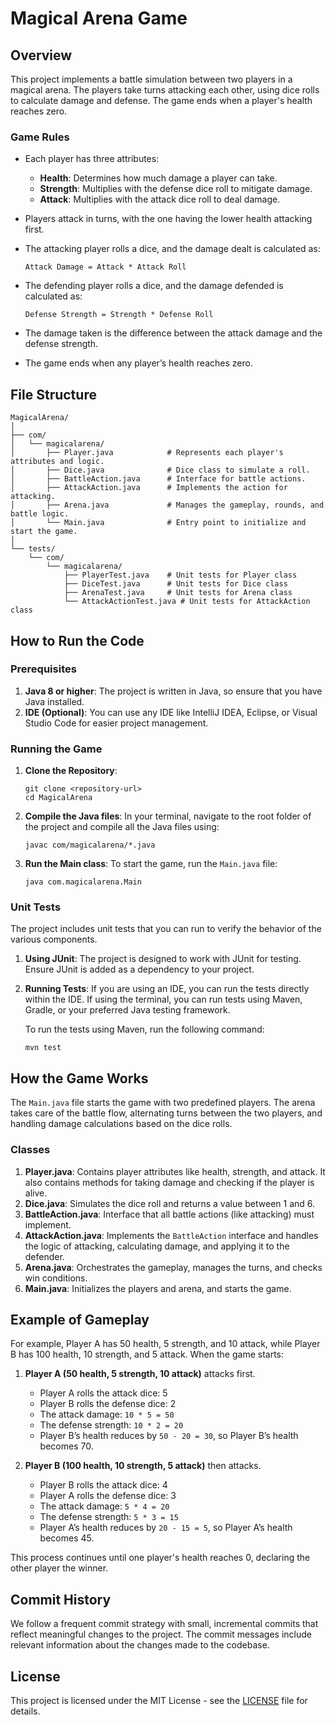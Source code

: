 # Magical Arena Game

## Overview
This project implements a battle simulation between two players in a magical arena. The players take turns attacking each other, using dice rolls to calculate damage and defense. The game ends when a player's health reaches zero.

### Game Rules
- Each player has three attributes:
  - **Health**: Determines how much damage a player can take.
  - **Strength**: Multiplies with the defense dice roll to mitigate damage.
  - **Attack**: Multiplies with the attack dice roll to deal damage.
  
- Players attack in turns, with the one having the lower health attacking first.
- The attacking player rolls a dice, and the damage dealt is calculated as:
  ```
  Attack Damage = Attack * Attack Roll
  ```
- The defending player rolls a dice, and the damage defended is calculated as:
  ```
  Defense Strength = Strength * Defense Roll
  ```
- The damage taken is the difference between the attack damage and the defense strength.
- The game ends when any player’s health reaches zero.

## File Structure

```
MagicalArena/
│
├── com/
│   └── magicalarena/
│       ├── Player.java            # Represents each player's attributes and logic.
│       ├── Dice.java              # Dice class to simulate a roll.
│       ├── BattleAction.java      # Interface for battle actions.
│       ├── AttackAction.java      # Implements the action for attacking.
│       ├── Arena.java             # Manages the gameplay, rounds, and battle logic.
│       └── Main.java              # Entry point to initialize and start the game.
│
└── tests/
    └── com/
        └── magicalarena/
            ├── PlayerTest.java    # Unit tests for Player class
            ├── DiceTest.java      # Unit tests for Dice class
            ├── ArenaTest.java     # Unit tests for Arena class
            └── AttackActionTest.java # Unit tests for AttackAction class
```

## How to Run the Code

### Prerequisites
1. **Java 8 or higher**: The project is written in Java, so ensure that you have Java installed.
2. **IDE (Optional)**: You can use any IDE like IntelliJ IDEA, Eclipse, or Visual Studio Code for easier project management.

### Running the Game

1. **Clone the Repository**:
   ```
   git clone <repository-url>
   cd MagicalArena
   ```

2. **Compile the Java files**:
   In your terminal, navigate to the root folder of the project and compile all the Java files using:
   ```
   javac com/magicalarena/*.java
   ```

3. **Run the Main class**:
   To start the game, run the `Main.java` file:
   ```
   java com.magicalarena.Main
   ```

### Unit Tests

The project includes unit tests that you can run to verify the behavior of the various components.

1. **Using JUnit**:
   The project is designed to work with JUnit for testing. Ensure JUnit is added as a dependency to your project.

2. **Running Tests**:
   If you are using an IDE, you can run the tests directly within the IDE. If using the terminal, you can run tests using Maven, Gradle, or your preferred Java testing framework.

   To run the tests using Maven, run the following command:
   ```
   mvn test
   ```

## How the Game Works

The `Main.java` file starts the game with two predefined players. The arena takes care of the battle flow, alternating turns between the two players, and handling damage calculations based on the dice rolls.

### Classes

1. **Player.java**: Contains player attributes like health, strength, and attack. It also contains methods for taking damage and checking if the player is alive.
2. **Dice.java**: Simulates the dice roll and returns a value between 1 and 6.
3. **BattleAction.java**: Interface that all battle actions (like attacking) must implement.
4. **AttackAction.java**: Implements the `BattleAction` interface and handles the logic of attacking, calculating damage, and applying it to the defender.
5. **Arena.java**: Orchestrates the gameplay, manages the turns, and checks win conditions.
6. **Main.java**: Initializes the players and arena, and starts the game.

## Example of Gameplay

For example, Player A has 50 health, 5 strength, and 10 attack, while Player B has 100 health, 10 strength, and 5 attack. When the game starts:

1. **Player A (50 health, 5 strength, 10 attack)** attacks first.
   - Player A rolls the attack dice: 5
   - Player B rolls the defense dice: 2
   - The attack damage: `10 * 5 = 50`
   - The defense strength: `10 * 2 = 20`
   - Player B’s health reduces by `50 - 20 = 30`, so Player B’s health becomes 70.

2. **Player B (100 health, 10 strength, 5 attack)** then attacks.
   - Player B rolls the attack dice: 4
   - Player A rolls the defense dice: 3
   - The attack damage: `5 * 4 = 20`
   - The defense strength: `5 * 3 = 15`
   - Player A’s health reduces by `20 - 15 = 5`, so Player A’s health becomes 45.

This process continues until one player's health reaches 0, declaring the other player the winner.

## Commit History

We follow a frequent commit strategy with small, incremental commits that reflect meaningful changes to the project. The commit messages include relevant information about the changes made to the codebase.

## License

This project is licensed under the MIT License - see the [LICENSE](LICENSE) file for details.
